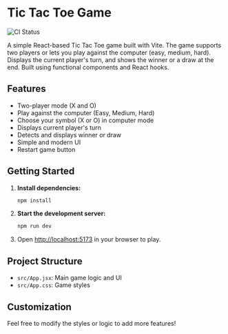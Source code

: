 # Tic Tac Toe Game

![CI Status](https://github.com/Swochchho/boardgame/actions/workflows/main.yml/badge.svg)

A simple React-based Tic Tac Toe game built with Vite. The game supports two players or lets you play against the computer (easy, medium, hard). Displays the current player's turn, and shows the winner or a draw at the end. Built using functional components and React hooks.

## Features

- Two-player mode (X and O)
- Play against the computer (Easy, Medium, Hard)
- Choose your symbol (X or O) in computer mode
- Displays current player's turn
- Detects and displays winner or draw
- Simple and modern UI
- Restart game button

## Getting Started

1. **Install dependencies:**

   ```sh
   npm install
   ```

2. **Start the development server:**

   ```sh
   npm run dev
   ```

3. Open [http://localhost:5173](http://localhost:5173) in your browser to play.

## Project Structure

- `src/App.jsx`: Main game logic and UI
- `src/App.css`: Game styles

## Customization

Feel free to modify the styles or logic to add more features!
